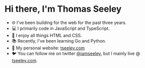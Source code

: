 # Hi there, I'm Thomas Seeley
- 🌐 I've been building for the web for the past three years.
- 💻 I primarily code in JavaScript and TypeScript.
- 🎨 I enjoy all things HTML and CSS.
- 📚 Recently, I've been learning Go and Python. 
- 👤 My personal website: [tseeley.com](https://tseeley.com/site/home)
- 🐦 You can follow me on twitter [@iamseeley](https://twitter.com/iamseeley), but I mainly live  @ [tseeley.com](https://tseeley.com/site/home). 
